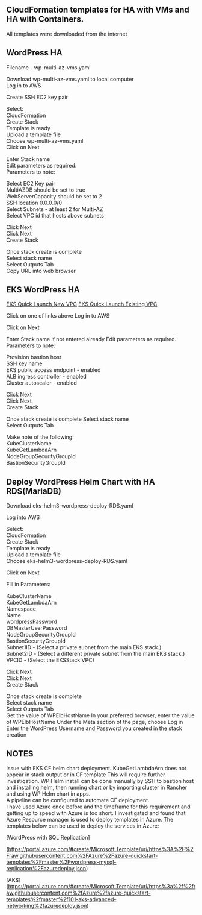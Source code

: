 ## CloudFormation templates for HA with VMs and HA with Containers. 
All templates were downloaded from the internet  

## WordPress HA  

Filename - wp-multi-az-vms.yaml

Download wp-multi-az-vms.yaml to local computer  
Log in to AWS  

Create SSH EC2 key pair  

Select:  
 CloudFormation  
   Create Stack  
    Template is ready  
	Upload a template file  
	Choose wp-multi-az-vms.yaml  
Click on Next  

Enter Stack name  
Edit parameters as required.  
Parameters to note: 

Select EC2 Key pair  
MultiAZDB should be set to true  
WebServerCapacity should be set to 2  
SSH location 0.0.0.0/0  
Select Subnets - at least 2 for Multi-AZ  
Select VPC id that hosts above subnets  

Click Next  
Click Next  
Create Stack  

Once stack create is complete  
Select stack name  
Select Outputs Tab  
Copy URL into web browser  


## EKS WordPress HA  


[EKS Quick Launch New VPC](https://fwd.aws/6dEQ7)
[EKS Quick Launch Existing VPC](https://fwd.aws/e37MA)

Click on one of links above 
Log in to AWS  


Click on Next  

Enter Stack name if not entered already 
Edit parameters as required.  
Parameters to note: 

Provision bastion host  
SSH key name  
EKS public access endpoint - enabled  
ALB ingress controller - enabled  
Cluster autoscaler - enabled  

Click Next  
Click Next  
Create Stack  

Once stack create is complete 
Select stack name  
Select Outputs Tab  

Make note of the following:  
KubeClusterName  
KubeGetLambdaArn  
NodeGroupSecurityGroupId  
BastionSecurityGroupId  



## Deploy WordPress Helm Chart with  HA RDS(MariaDB)  

Download eks-helm3-wordpress-deploy-RDS.yaml  

Log into AWS  

Select:  
 CloudFormation  
   Create Stack  
    Template is ready  
	Upload a template file  
	Choose eks-helm3-wordpress-deploy-RDS.yaml  
	
Click on Next  

Fill in Parameters:

KubeClusterName  
KubeGetLambdaArn  
Namespace  
Name  
wordpressPassword  
DBMasterUserPassword  
NodeGroupSecurityGroupId  
BastionSecurityGroupId  
Subnet1ID - (Select a private subnet from the main EKS stack.)  
Subnet2ID - (Select a different private subnet from the main EKS stack.)  
VPCID - (Select the EKSStack VPC)  

Click Next  
Click Next  
Create Stack  

Once stack create is complete  
Select stack name  
Select Outputs Tab  
Get the value of WPElbHostName 
In your preferred browser, enter the value of WPElbHostName 
Under the Meta section of the page, choose Log in  
Enter the WordPress Username and Password you created in the stack creation  


## NOTES  
Issue with EKS CF helm chart deployment. KubeGetLambdaArn does not appear in stack output or in CF template This will require further investigation.  WP Helm install can be done manually by SSH to bastion host and installing helm, then running chart or by importing cluster in Rancher and using WP Helm chart in apps.  
A pipeline can be configured to automate CF deployment.  
I have used Azure once before and the timeframe for this requirement and getting up to speed with Azure is too short. I investigated and found that Azure Resource manager is used to deploy templates in Azure. The templates below can be used to deploy the services in Azure:  


[WordPress with SQL Replication]

(https://portal.azure.com/#create/Microsoft.Template/uri/https%3A%2F%2Fraw.githubusercontent.com%2FAzure%2Fazure-quickstart-templates%2Fmaster%2Fwordpress-mysql-replication%2Fazuredeploy.json)

[AKS] 
(https://portal.azure.com/#create/Microsoft.Template/uri/https%3a%2f%2fraw.githubusercontent.com%2fAzure%2fazure-quickstart-templates%2fmaster%2f101-aks-advanced-networking%2fazuredeploy.json)

